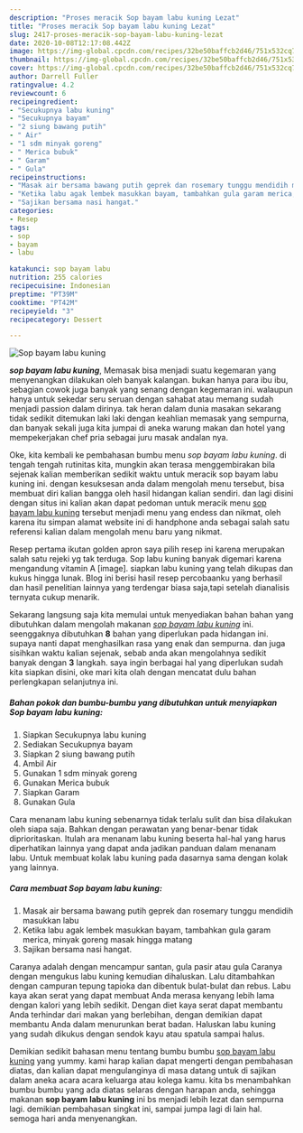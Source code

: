 ```yaml
---
description: "Proses meracik Sop bayam labu kuning Lezat"
title: "Proses meracik Sop bayam labu kuning Lezat"
slug: 2417-proses-meracik-sop-bayam-labu-kuning-lezat
date: 2020-10-08T12:17:08.442Z
image: https://img-global.cpcdn.com/recipes/32be50baffcb2d46/751x532cq70/sop-bayam-labu-kuning-foto-resep-utama.jpg
thumbnail: https://img-global.cpcdn.com/recipes/32be50baffcb2d46/751x532cq70/sop-bayam-labu-kuning-foto-resep-utama.jpg
cover: https://img-global.cpcdn.com/recipes/32be50baffcb2d46/751x532cq70/sop-bayam-labu-kuning-foto-resep-utama.jpg
author: Darrell Fuller
ratingvalue: 4.2
reviewcount: 6
recipeingredient:
- "Secukupnya labu kuning"
- "Secukupnya bayam"
- "2 siung bawang putih"
- " Air"
- "1 sdm minyak goreng"
- " Merica bubuk"
- " Garam"
- " Gula"
recipeinstructions:
- "Masak air bersama bawang putih geprek dan rosemary tunggu mendidih masukkan labu"
- "Ketika labu agak lembek masukkan bayam, tambahkan gula garam merica, minyak goreng masak hingga matang"
- "Sajikan bersama nasi hangat."
categories:
- Resep
tags:
- sop
- bayam
- labu

katakunci: sop bayam labu 
nutrition: 255 calories
recipecuisine: Indonesian
preptime: "PT39M"
cooktime: "PT42M"
recipeyield: "3"
recipecategory: Dessert

---
```



![Sop bayam labu kuning](https://img-global.cpcdn.com/recipes/32be50baffcb2d46/751x532cq70/sop-bayam-labu-kuning-foto-resep-utama.jpg)

<b><i>sop bayam labu kuning</i></b>, Memasak bisa menjadi suatu kegemaran yang menyenangkan dilakukan oleh banyak kalangan. bukan hanya para ibu ibu, sebagian cowok juga banyak yang senang dengan kegemaran ini. walaupun hanya untuk sekedar seru seruan dengan sahabat atau memang sudah menjadi passion dalam dirinya. tak heran dalam dunia masakan sekarang tidak sedikit ditemukan laki laki dengan keahlian memasak yang sempurna, dan banyak sekali juga kita jumpai di aneka warung makan dan hotel yang mempekerjakan chef pria sebagai juru masak andalan nya.

Oke, kita kembali ke pembahasan bumbu menu <i>sop bayam labu kuning</i>. di tengah tengah rutinitas kita, mungkin akan terasa menggembirakan bila sejenak kalian memberikan sedikit waktu untuk meracik sop bayam labu kuning ini. dengan kesuksesan anda dalam mengolah menu tersebut, bisa membuat diri kalian bangga oleh hasil hidangan kalian sendiri. dan lagi disini dengan situs ini kalian akan dapat pedoman untuk meracik menu <u>sop bayam labu kuning</u> tersebut menjadi menu yang endess dan nikmat, oleh karena itu simpan alamat website ini di handphone anda sebagai salah satu referensi kalian dalam mengolah menu baru yang nikmat.

Resep pertama ikutan golden apron saya pilih resep ini karena merupakan salah satu rejeki yg tak terduga. Sop labu kuning banyak digemari karena mengandung vitamin A [image]. siapkan labu kuning yang telah dikupas dan kukus hingga lunak. Blog ini berisi hasil resep percobaanku yang berhasil dan hasil penelitian lainnya yang terdengar biasa saja,tapi setelah dianalisis ternyata cukup menarik.


Sekarang langsung saja kita memulai untuk menyediakan bahan bahan yang dibutuhkan dalam mengolah makanan <u><i>sop bayam labu kuning</i></u> ini. seenggaknya dibutuhkan <b>8</b> bahan yang diperlukan pada hidangan ini. supaya nanti dapat menghasilkan rasa yang enak dan sempurna. dan juga sisihkan waktu kalian sejenak, sebab anda akan mengolahnya sedikit banyak dengan <b>3</b> langkah. saya ingin berbagai hal yang diperlukan sudah kita siapkan disini, oke mari kita olah dengan mencatat dulu bahan perlengkapan selanjutnya ini.

<!--inarticleads1-->

##### Bahan pokok dan bumbu-bumbu yang dibutuhkan untuk menyiapkan Sop bayam labu kuning:

1. Siapkan Secukupnya labu kuning
1. Sediakan Secukupnya bayam
1. Siapkan 2 siung bawang putih
1. Ambil  Air
1. Gunakan 1 sdm minyak goreng
1. Gunakan  Merica bubuk
1. Siapkan  Garam
1. Gunakan  Gula


Cara menanam labu kuning sebenarnya tidak terlalu sulit dan bisa dilakukan oleh siapa saja. Bahkan dengan perawatan yang benar-benar tidak diprioritaskan. Itulah ara menanam labu kuning beserta hal-hal yang harus diperhatikan lainnya yang dapat anda jadikan panduan dalam menanam labu. Untuk membuat kolak labu kuning pada dasarnya sama dengan kolak yang lainnya. 

<!--inarticleads2-->

##### Cara membuat Sop bayam labu kuning:

1. Masak air bersama bawang putih geprek dan rosemary tunggu mendidih masukkan labu
1. Ketika labu agak lembek masukkan bayam, tambahkan gula garam merica, minyak goreng masak hingga matang
1. Sajikan bersama nasi hangat.


Caranya adalah dengan mencampur santan, gula pasir atau gula Caranya dengan mengukus labu kuning kemudian dihaluskan. Lalu ditambahkan dengan campuran tepung tapioka dan dibentuk bulat-bulat dan rebus. Labu kaya akan serat yang dapat membuat Anda merasa kenyang lebih lama dengan kalori yang lebih sedikit. Dengan diet kaya serat dapat membantu Anda terhindar dari makan yang berlebihan, dengan demikian dapat membantu Anda dalam menurunkan berat badan. Haluskan labu kuning yang sudah dikukus dengan sendok kayu atau spatula sampai halus. 

Demikian sedikit bahasan menu tentang bumbu bumbu <u>sop bayam labu kuning</u> yang yummy. kami harap kalian dapat mengerti dengan pembahasan diatas, dan kalian dapat mengulanginya di masa datang untuk di sajikan dalam aneka acara acara keluarga atau kolega kamu. kita bs menambahkan bumbu bumbu yang ada diatas selaras dengan harapan anda, sehingga makanan <b>sop bayam labu kuning</b> ini bs menjadi lebih lezat dan sempurna lagi. demikian pembahasan singkat ini, sampai jumpa lagi di lain hal. semoga hari anda menyenangkan.
